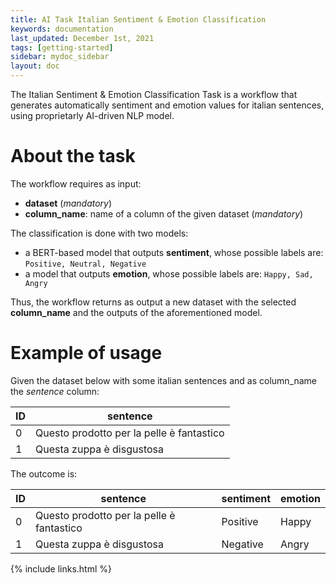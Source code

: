 ```yaml
---
title: AI Task Italian Sentiment & Emotion Classification
keywords: documentation
last_updated: December 1st, 2021
tags: [getting-started]
sidebar: mydoc_sidebar
layout: doc
---
```


The Italian Sentiment & Emotion Classification Task is a workflow that generates automatically sentiment and emotion values for italian sentences, using proprietarly AI-driven NLP model.


# About the task #

The workflow requires as input:
- **dataset** (*mandatory*)
- **column_name**: name of a column of the given dataset (*mandatory*)

The classification is done with two models:
- a BERT-based model that outputs **sentiment**, whose possible labels are: ```Positive, Neutral, Negative```
- a model that outputs **emotion**, whose possible labels are: ```Happy, Sad, Angry```

Thus, the workflow returns as output a new dataset with the selected **column_name** and the outputs of the aforementioned model.

# Example of usage #

Given the dataset below with some italian sentences and as column_name the *sentence* column:

|ID|sentence|
|--|-------------|
|0|Questo prodotto per la pelle è fantastico|
|1|Questa zuppa è disgustosa|

The outcome is:

|ID|sentence|sentiment|emotion|
|--|-------------|-|-|
|0 |Questo prodotto per la pelle è fantastico|Positive|Happy|
|1 |Questa zuppa è disgustosa|Negative|Angry|

{% include links.html %}
